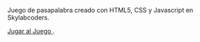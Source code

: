 Juego de pasapalabra creado con HTML5, CSS y Javascript en Skylabcoders.

<a href="go">Jugar al Juego </a>.

